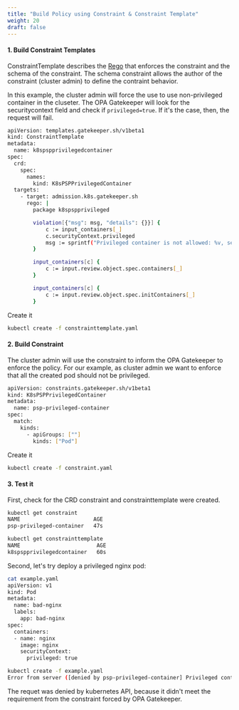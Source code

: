 ```yaml
---
title: "Build Policy using Constraint & Constraint Template"
weight: 20
draft: false
---
```



#### 1. Build Constraint Templates

ConstraintTemplate describes the [Rego](https://www.openpolicyagent.org/docs/latest/#rego) that enforces the constraint and the schema of the constraint. The schema constraint allows the author of the constraint (cluster admin) to define the contraint behavior.

In this example, the cluster admin will force the use to use non-privileged container in the cluseter. The OPA Gatekeeper will look for the securitycontext field and check if `privileged=true`. If it's the case, then, the request will fail.

```bash
apiVersion: templates.gatekeeper.sh/v1beta1
kind: ConstraintTemplate
metadata:
  name: k8spspprivilegedcontainer
spec:
  crd:
    spec:
      names:
        kind: K8sPSPPrivilegedContainer
  targets:
    - target: admission.k8s.gatekeeper.sh
      rego: |
        package k8spspprivileged

        violation[{"msg": msg, "details": {}}] {
            c := input_containers[_]
            c.securityContext.privileged
            msg := sprintf("Privileged container is not allowed: %v, securityContext: %v", [c.name, c.securityContext])
        }

        input_containers[c] {
            c := input.review.object.spec.containers[_]
        }

        input_containers[c] {
            c := input.review.object.spec.initContainers[_]
        }

```

Create it

```bash
kubectl create -f constrainttemplate.yaml

```

#### 2. Build Constraint

The cluster admin will use the constraint to inform the OPA Gatekeeper to enforce the policy. 
For our example, as cluster admin we want to enforce that all the created pod should not be privileged.

```bash
apiVersion: constraints.gatekeeper.sh/v1beta1
kind: K8sPSPPrivilegedContainer
metadata:
  name: psp-privileged-container
spec:
  match:
    kinds:
      - apiGroups: [""]
        kinds: ["Pod"]

```

Create it

```bash
kubectl create -f constraint.yaml

```


#### 3. Test it
First, check for the CRD constraint and constrainttemplate were created.

```bash
kubectl get constraint
NAME                       AGE
psp-privileged-container   47s

kubectl get constrainttemplate
NAME                        AGE
k8spspprivilegedcontainer   60s

```

Second, let's try deploy a privileged nginx pod:
```bash
cat example.yaml
apiVersion: v1
kind: Pod
metadata:
  name: bad-nginx
  labels:
    app: bad-nginx
spec:
  containers:
  - name: nginx
    image: nginx
    securityContext:
      privileged: true

kubectl create -f example.yaml
Error from server ([denied by psp-privileged-container] Privileged container is not allowed: nginx, securityContext: {"privileged": true}): error when creating "example.yaml": admission webhook "validation.gatekeeper.sh" denied the request: [denied by psp-privileged-container] Privileged container is not allowed: nginx, securityContext: {"privileged": true}

```

The requet was denied by kubernetes API, because it didn't meet the requirement from the constraint forced by OPA Gatekeeper.
